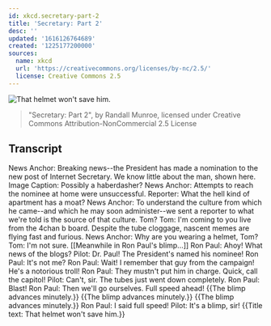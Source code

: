 ```yaml
---
id: xkcd.secretary-part-2
title: 'Secretary: Part 2'
desc: ''
updated: '1616126764689'
created: '1225177200000'
sources:
  name: xkcd
  url: 'https://creativecommons.org/licenses/by-nc/2.5/'
  license: Creative Commons 2.5
---
```

![That helmet won't save him.](https://imgs.xkcd.com/comics/secretary_part_2.png)
> "Secretary: Part 2", by Randall Munroe, licensed under Creative Commons Attribution-NonCommercial 2.5 License

## Transcript
News Anchor: Breaking news--the President has made a nomination to the new post of Internet Secretary. We know little about the man, shown here.
Image Caption: Possibly a haberdasher?
News Anchor: Attempts to reach the nominee at home were unsuccessful.
Reporter: What the hell kind of apartment has a moat?
News Anchor: To understand the culture from which he came--and which he may soon administer--we sent a reporter to what we're told is the source of that culture. Tom?
Tom: I'm coming to you live from the 4chan 
b
 board. Despite the tube cloggage, nascent memes are flying fast and furious.
News Anchor: Why are you wearing a helmet, Tom?
Tom: I'm not sure.
[[Meanwhile in Ron Paul's blimp...]]
Ron Paul: Ahoy! What news of the blogs?
Pilot: Dr. Paul! The President's named his nominee!
Ron Paul: It's not me?
Ron Paul: Wait! I remember that guy from the campaign! He's a notorious troll!
Ron Paul: They mustn't put him in charge. Quick, call the capitol!
Pilot: Can't, sir. The tubes just went down completely.
Ron Paul: Blast!
Ron Paul: Then we'll go ourselves. Full speed ahead!
{{The blimp advances minutely.}}
{{The blimp advances minutely.}}
{{The blimp advances minutely.}}
Ron Paul: I said full speed!
Pilot: It's a blimp, sir!
{{Title text: That helmet won't save him.}}

